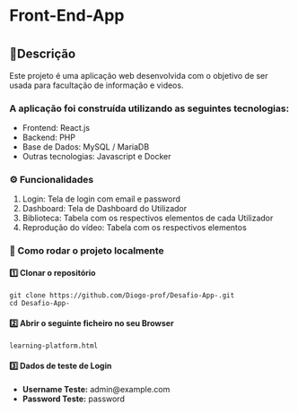 <h1>Front-End-App<h1>
<h2>📌Descrição</h2>

Este projeto é uma aplicação web desenvolvida com o objetivo de ser usada para facultação de informação e videos. 

<h3>A aplicação foi construída utilizando as seguintes tecnologias:</h3>
    <ul>
        <li>Frontend: React.js</li>
        <li>Backend: PHP</li>
        <li>Base de Dados: MySQL / MariaDB</li>
        <li>Outras tecnologias: Javascript e Docker</li>
    </ul>

<h3>⚙️ Funcionalidades</h3>
    <ol>
        <li>Login: Tela de login com email e password</li>
        <li>Dashboard: Tela de Dashboard do Utilizador</li>
        <li>Biblioteca: Tabela com os respectivos elementos de cada Utilizador</li>
        <li>Reprodução do vídeo: Tabela com os respectivos elementos</li>
    </ol>

<div>
<h3>🚀 Como rodar o projeto localmente</h3>
<h4>1️⃣ Clonar o repositório</h4>
      <pre><code>git clone https://github.com/Diogo-prof/Desafio-App-.git
cd Desafio-App-</code></pre>
</div>


<div>
    <h4>2️⃣ Abrir o seguinte ficheiro no seu Browser</h4>
      <pre><code>learning-platform.html</code></pre>
</div>

<div>
<h4>3️⃣ Dados de teste de Login</h4>
      <ul>
        <li><strong>Username Teste:</strong> admin@example.com</li>
        <li><strong>Password Teste:</strong> password</li>
      </ul>
</div>

